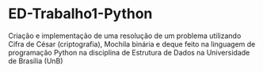 # ED-Trabalho1-Python

Criação e implementação de uma resolução de um problema utilizando Cifra de César (criptografia), Mochila binária e deque feito na linguagem de programação Python na disciplina de Estrutura de Dados na Universidade de Brasília (UnB)
